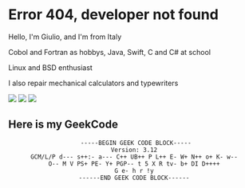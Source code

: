 <h1>Error 404, developer not found</h1>
<p>Hello, I'm Giulio, and I'm from Italy</p>
<p>Cobol and Fortran as hobbys, Java, Swift, C and C# at school</p>
<p>Linux and BSD enthusiast</p>
<p>I also repair mechanical calculators and typewriters</p>
 </div>
    <a href="https://dsc.bio/aidserse"
      ><img
        src="https://img.shields.io/badge/Discord-7289DA?style=for-the-badge&logo=discord&logoColor=white"
    /></a>
    <a href="https://reddit.com/u/aIDserse"
      ><img
        src="https://img.shields.io/badge/Reddit-FF4500?style=for-the-badge&logo=reddit&logoColor=white"
    /></a>
        <a href="https://stackoverflow.com/users/13540898/aidserse"
      ><img
        src="https://img.shields.io/badge/Stackoverflow-ff7514?style=for-the-badge&logo=stackoverflow&logoColor=white"
    /></a>
<h2>Here is my GeekCode</h2>
<div align="center">

```
 -----BEGIN GEEK CODE BLOCK-----
Version: 3.12
GCM/L/P d--- s++:- a--- C++ UB++ P L++ E- W+ N++ o+ K- w--
O-- M V PS+ PE- Y+ PGP-- t 5 X R tv- b+ DI D++++
G e- h r !y
------END GEEK CODE BLOCK------
```
